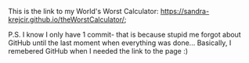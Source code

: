 This is the link to my World's Worst Calculator: https://sandra-krejcir.github.io/theWorstCalculator/;

P.S. I know I only have 1 commit- that is because stupid me forgot about GitHub until the last moment when everything was done... Basically, I remebered GitHub when I needed the link to the page :)

